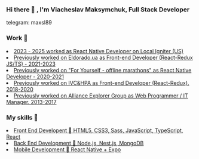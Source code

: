 ### Hi there 👋 , I'm Viacheslav Maksymchuk, Full Stack Developer

<p>telegram: maxsl89</p>

<h3>Work 💼</h3>
<u>
   
   <li>2023 - 2025 worked as React Native Developer on Local Igniter (US)</li>
<li>Previously worked on Eldorado.ua as Front-end Developer (React-Redux JS/TS) - 2021-2023</li>
<li>Previously worked on "For Yourself - offline marathons" as React Native Developer - 2020-2021</li>
<li>Previously worked on IVC&HPA as Front-end Developer (React-Redux). 2018-2020</li>
<li>Previously worked on Alliance Explorer Group as Web Programmer / IT Manager. 2013-2017 </li>
</u>

<h3>My skills 🔎</h3>
<u>
<li>Front End Developent   🎨   HTML5, CSS3, Sass, JavaScript, TypeScript, React</li>
<li>Back End Development   💾   Node.js, Nest.js, MongoDB</li>
<li>Mobile Development   📱     React Native + Expo</li>
</u>





